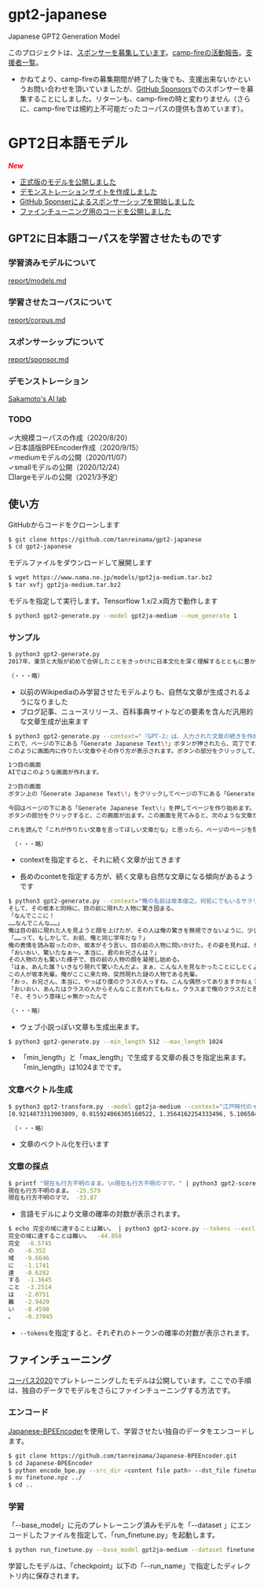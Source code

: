 # gpt2-japanese
Japanese GPT2 Generation Model

このプロジェクトは、[スポンサーを募集しています](report/sponsor.md)。[camp-fireの活動報告](https://camp-fire.jp/projects/320938/activities#menu)。[支援者一覧](special_thanks.txt)。

* かねてより、camp-fireの募集期間が終了した後でも、支援出来ないかというお問い合わせを頂いていましたが、[GitHub Sponsors](https://github.com/sponsors/tanreinama)でのスポンサーを募集することにしました。リターンも、camp-fireの時と変わりません（さらに、camp-fireでは規約上不可能だったコーパスの提供も含めています）。

# GPT2日本語モデル

***<font color='red'>New</font>***

- [正式版のモデルを公開しました](report/models.md)
- [デモンストレーションサイトを作成しました](http://ailab.nama.ne.jp/#gpt2ja)
- [GitHub Sponserによるスポンサーシップを開始しました](https://github.com/sponsors/tanreinama)
- [ファインチューニング用のコードを公開しました](run_finetune.py)



## GPT2に日本語コーパスを学習させたものです

### 学習済みモデルについて

[report/models.md](report/models.md)

### 学習させたコーパスについて

[report/corpus.md](report/corpus.md)

### スポンサーシップについて

[report/sponsor.md](report/sponsor.md)

### デモンストレーション

[Sakamoto's AI lab](http://ailab.nama.ne.jp/#gpt2ja)

### TODO

✓大規模コーパスの作成（2020/8/20）<br>✓日本語版BPEEncoder作成（2020/9/15）<br>
✓mediumモデルの公開（2020/11/07）<br>✓smallモデルの公開（2020/12/24）<br>□largeモデルの公開（2021/3予定）<br>

## 使い方



GitHubからコードをクローンします

```sh
$ git clone https://github.com/tanreinama/gpt2-japanese
$ cd gpt2-japanese
```

モデルファイルをダウンロードして展開します

```sh
$ wget https://www.nama.ne.jp/models/gpt2ja-medium.tar.bz2
$ tar xvfj gpt2ja-medium.tar.bz2
```

モデルを指定して実行します。Tensorflow 1.x/2.x両方で動作します

```sh
$ python3 gpt2-generate.py --model gpt2ja-medium --num_generate 1
```

### サンプル

```sh
$ python3 gpt2-generate.py
2017年、東京と大阪が初めて合併したことをきっかけに日本文化を深く理解するとともに豊かさを体感出来る場を作りたい。2017年の日本は“豊か”な時代になっているのか。そして、どの時間帯にどこへ行こうか、今自分が何をしているかが大切であると考えるようになった。今回のセミナーでは、私たち自身が今こうして今の時代を生きていることの大きな魅力とは何かを、多くの皆様と共にさらに深く知っていただきたいと思っています。 ●会場               東京都港区新橋

（・・・略）
```

- 以前のWikipediaのみ学習させたモデルよりも、自然な文章が生成されるようになりました
- ブログ記事、ニュースリリース、百科事典サイトなどの要素を含んだ汎用的な文章生成が出来ます

```sh
$ python3 gpt2-generate.py --context="『GPT-2』は、入力された文章の続きを作成するAIです。このデモンストレーションでは、このエリアに入力された文章の続きとなる文章を生成します。このエリアに、続きを生成したい文章を入力して、ページの下にある「Generate Japanese Text\!」ボタンをクリックしてください。"
これで、ページの下にある「Generate Japanese Text\!」ボタンが押されたら、完了です。
このように画面内に作りたい文章やその作り方が表示されます。ボタンの部分をクリックして、キーボード上のボタンを押してページを閉じると、そのページを作り始めることができます。作ったものを保存し、ページを閉じようとしています。

1つ目の画面
AIではこのような画面が作れます。

2つ目の画面
ボタン上の「Generate Japanese Text\!」をクリックしてページの下にある「Generate Japanese Text\!」を押すと、次のような画面が出てきます。

今回はページの下にある「Generate Japanese Text\!」を押してページを作り始めます。
ボタンの部分をクリックすると、この画面が出ます。この画面を見てみると、次のような文章が沢山表示されています。

これを読んで「これが作りたい文章を言ってほしい文章だな」と思ったら、ページのページを閉じてください。

 （・・・略）
```

- contextを指定すると、それに続く文章が出てきます

- 長めのcontetを指定する方が、続く文章も自然な文章になる傾向があるようです


```sh
$ python3 gpt2-generate.py --context="俺の名前は坂本俊之。何処にでもいるサラリーマンだ。"
そして、その坂本と同時に、目の前に現れた人物に驚き固まる。
「なんでここに！
……なんでこんな……」
俺は目の前に現れた人を見ようと顔を上げたが、その人は俺の驚きを無視できないように、少し顔を近づけて俺を観察していた。
「……って、もしかして、お前、俺と同じ学年だな？」
俺の表情を読み取ったのか、坂本がそう言い、目の前の人物に問いかけた。その姿を見れば、なんとなく察してしまった。
「おいおい、驚いたなぁ〜。本当に、君のお兄さんは？」
その人物の方も驚いた様子で、目の前の人物の顔を凝視し始める。
「はぁ、あんた誰？いきなり現れて驚いたんだよ。まぁ、こんな人を見なかったことにしとくよ。俺はただのクラスの人で、こんなんがクラスに居たら目立つからね」
この人が坂本先輩。俺がここに来た時、突然現れた謎の人物である先輩。
「おっ、お兄さん、本当に、やっぱり僕のクラスの人っすね。こんな偶然ってありますかねぇ？」
「おいおい、あんたはクラスの人からそんなこと言われてもねぇ。クラスまで俺のクラスだと思うなんて酷いじゃないか。まぁ、これでも一応高校生だったんだけどさ〜」
「そ、そういう意味じゃ無かったんで

（・・・略）
```

- ウェブ小説っぽい文章も生成出来ます。

  

```sh
$ python3 gpt2-generate.py --min_length 512 --max_length 1024
```

- 「min_length」と「max_length」で生成する文章の長さを指定出来ます。「min_length」は1024までです。

  

### 文章ベクトル生成

```sh
$ python3 gpt2-transform.py --model gpt2ja-medium --context="江戸時代のインターネット回線"
[0.9214873313903809, 0.015924066305160522, 1.3564162254333496, 5.106584548950195, 2.991609573364258, 4.2116875648498535, 2.169468641281128, -55.102230072021484, -0.41729745268821716,

 （・・・略）
```

- 文章のベクトル化を行います

### 文章の採点

```sh
$ printf "現在も行方不明のまま。\n現在も行方不明のママ。" | python3 gpt2-score.py --exclude-end -
現在も行方不明のまま。	-25.579
現在も行方不明のママ。	-33.87
```

- 言語モデルにより文章の確率の対数が表示されます。

```sh
$ echo 完全の域に達することは難い。 | python3 gpt2-score.py --tokens --exclude-end -
完全の域に達することは難い。	-44.858
完全	-8.5745
の	-6.352
域	-9.6646
に	-1.1741
達	-0.6282
する	-1.3645
こと	-3.2514
は	-2.0751
難	-2.9429
い	-8.4598
。	-0.37045
```

- `--tokens`を指定すると、それぞれのトークンの確率の対数が表示されます。



## ファインチューニング

[コーパス2020](https://github.com/tanreinama/gpt2-japanese/blob/master/report/corpus.md)でプレトレーニングしたモデルは公開しています。ここでの手順は、独自のデータでモデルをさらにファインチューニングする方法です。

### エンコード

[Japanese-BPEEncoder](https://github.com/tanreinama/Japanese-BPEEncoder)を使用して、学習させたい独自のデータをエンコードします。

```sh
$ git clone https://github.com/tanreinama/Japanese-BPEEncoder.git
$ cd Japanese-BPEEncoder
$ python encode_bpe.py --src_dir <content file path> --dst_file finetune
$ mv finetune.npz ../
$ cd ..
```

### 学習

「--base_model」に元のプレトレーニング済みモデルを「--dataset 」にエンコードしたファイルを指定して、「run_finetune.py」を起動します。

```sh
$ python run_finetune.py --base_model gpt2ja-medium --dataset finetune.npz --run_name gpr2ja-finetune_run1
```

学習したモデルは、「checkpoint」以下の「--run_name」で指定したディレクトリ内に保存されます。

